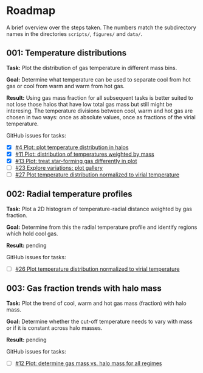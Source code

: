 # Roadmap

A brief overview over the steps taken. The numbers match the subdirectory names in the directories `scripts/`, `figures/` and `data/`. 

## 001: Temperature distributions

**Task:** Plot the distribution of gas temperature in different mass bins.

**Goal:** Determine what temperature can be used to separate cool from hot gas or cool from warm and warm from hot gas.

**Result:** Using gas mass fraction for all subsequent tasks is better suited to not lose those halos that have low total gas mass but still might be interesing. The temperature divisions between cool, warm and hot gas are chosen in two ways: once as absolute values, once as fractions of the virial temperature.

GitHub issues for tasks:

- [x] [#4 Plot: plot temperature distribution in halos](https://github.com/MilanStaffehl/thesisProject/issues/4)
- [x] [#11 Plot: distribution of temperatures weighted by mass](https://github.com/MilanStaffehl/thesisProject/issues/11)
- [x] [#13 Plot: treat star-forming gas differently in plot](https://github.com/MilanStaffehl/thesisProject/issues/13)
- [ ] [#23 Explore variations: plot gallery](https://github.com/MilanStaffehl/thesisProject/issues/23)
- [ ] [#27 Plot temperature distribution normalized to virial temperature](https://github.com/MilanStaffehl/thesisProject/issues/27)
 
## 002: Radial temperature profiles

**Task:** Plot a 2D histogram of temperature-radial distance weighted by gas fraction.

**Goal:** Determine from this the radial temperature profile and identify regions which hold cool gas.

**Result:** pending

GitHub issues for tasks:

- [ ] [#26 Plot temperature distribution normalized to virial temperature](https://github.com/MilanStaffehl/thesisProject/issues/26)

## 003: Gas fraction trends with halo mass

**Task:** Plot the trend of cool, warm and hot gas mass (fraction) with halo mass.

**Goal:** Determine whether the cut-off temperature needs to vary with mass or if it is constant across halo masses.

**Result:** pending

GitHub issues for tasks:

- [ ] [#12 Plot: determine gas mass vs. halo mass for all regimes](https://github.com/MilanStaffehl/thesisProject/issues/12)
